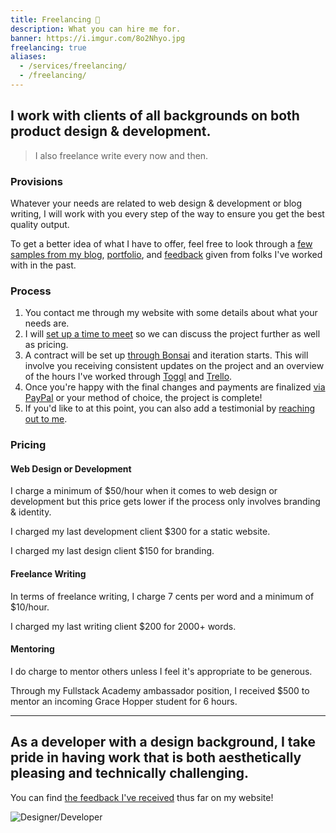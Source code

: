 ```yaml
---
title: Freelancing 💎️
description: What you can hire me for.
banner: https://i.imgur.com/8o2Nhyo.jpg
freelancing: true
aliases:
  - /services/freelancing/
  - /freelancing/
---
```


## I work with clients of all backgrounds on both product design & development.

> I also freelance write every now and then.

### Provisions

Whatever your needs are related to web design & development or blog writing, I will work with you every step of the way to ensure you get the best quality output.

To get a better idea of what I have to offer, feel free to look through a [few samples from my blog](/blog), [portfolio](/portfolio), and [feedback](/services/reviews) given from folks I've worked with in the past.

### Process

1. You contact me through my website with some details about what your needs are.
2. I will [set up a time to meet](//calendly.com/fvcproductions) so we can discuss the project further as well as pricing.
3. A contract will be set up [through Bonsai](//www.hellobonsai.com) and iteration starts. This will involve you receiving consistent updates on the project and an overview of the hours I've worked through [Toggl](//toggl.com/) and [Trello](//trello.com).
4. Once you're happy with the final changes and payments are finalized [via PayPal](//paypal.me/fvcproductions) or your method of choice, the project is complete!
5. If you'd like to at this point, you can also add a testimonial by [reaching out to me](/contact).

### Pricing

#### Web Design or Development

I charge a minimum of $50/hour when it comes to web design or development but this price gets lower if the process only involves branding & identity.

I charged my last development client $300 for a static website.

I charged my last design client $150 for branding.

#### Freelance Writing

In terms of freelance writing, I charge 7 cents per word and a minimum of $10/hour.

I charged my last writing client $200 for 2000+ words.

#### Mentoring

I do charge to mentor others unless I feel it's appropriate to be generous.

Through my Fullstack Academy ambassador position, I received $500 to mentor an incoming Grace Hopper student for 6 hours.

---

## As a developer with a design background, I take pride in having work that is both aesthetically pleasing and technically challenging.

You can find [the feedback I've received](/reviews/) thus far on my website!

![Designer/Developer](https://i.imgur.com/hD3rQiK.jpg)
